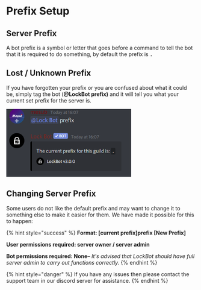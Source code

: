 # Prefix Setup

## Server Prefix

A bot prefix is a symbol or letter that goes before a command to tell the bot that it is required to do something, by default the prefix is **`.`**

## Lost / Unknown Prefix

If you have forgotten your prefix or you are confused about what it could be, simply tag the bot \(**@LockBot prefix\)** and it will tell you what your current set prefix for the server is.

![](../.gitbook/assets/ppx9dc-1-.png)

## Changing Server Prefix

Some users do not like the default prefix and may want to change it to something else to make it easier for them. We have made it possible for this to happen:

{% hint style="success" %}
**Format: \[current prefix\]prefix \[New Prefix\]**

**User permissions required: server owner / server admin**

**Bot permissions required: None**– _It's advised that LockBot should have full server admin to carry out functions correctly._
{% endhint %}

{% hint style="danger" %}
If you have any issues then please contact the support team in our discord server for assistance.
{% endhint %}

